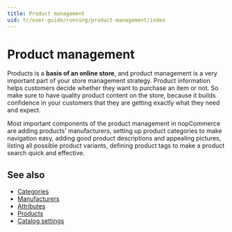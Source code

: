 ```yaml
---
title: Product management
uid: tr/user-guide/running/product-management/index
---
```


# Product management

Products is a **basis of an online store**, and product management is a very important part of your store management strategy. Product information helps customers decide whether they want to purchase an item or not. So make sure to have quality product content on the store, because it builds confidence in your customers that they are getting exactly what they need and expect.

Most important components of the product management in nopCommerce are adding products’ manufacturers, setting up product categories to make navigation easy, adding good product descriptions and appealing pictures, listing all possible product variants, defining product tags to make a product search quick and effective.

## See also

* [Categories](xref:tr/user-guide/running/product-management/categories)
* [Manufacturers](xref:tr/user-guide/running/product-management/manufacturers)
* [Attributes](xref:tr/user-guide/running/product-management/attributes/index)
* [Products](xref:tr/user-guide/running/product-management/products/index)
* [Catalog settings](xref:tr/user-guide/running/product-management/catalog-settings)
